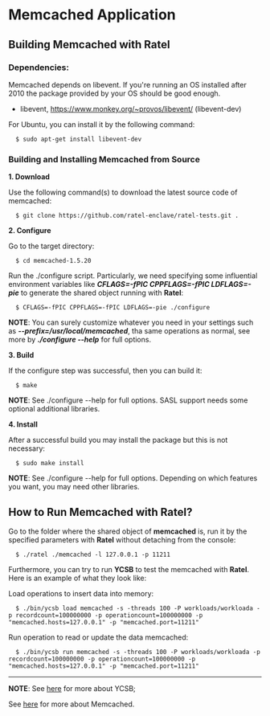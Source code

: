 Memcached Application
=======================

Building Memcached with Ratel
-----------------------------
### Dependencies:

Memcached depends on libevent. If you're running an OS installed after 2010 the package provided by your OS should be good enough.

* libevent, https://www.monkey.org/~provos/libevent/ (libevent-dev)

For Ubuntu, you can install it by the following command:

  ```
    $ sudo apt-get install libevent-dev
  ```

### Building and Installing Memcached from Source
**1. Download**

Use the following command(s) to download the latest source code of memcached:
  ```
    $ git clone https://github.com/ratel-enclave/ratel-tests.git .
  ```

**2. Configure**

Go to the target directory:
  ```
    $ cd memcached-1.5.20
  ```
Run the ./configure script. Particularly, we need specifying some influential environment variables like ***CFLAGS=-fPIC CPPFLAGS=-fPIC LDFLAGS=-pie*** to generate the shared object running with **Ratel**:
  ```
    $ CFLAGS=-fPIC CPPFLAGS=-fPIC LDFLAGS=-pie ./configure
  ```
**NOTE**: You can surely customize whatever you need in your settings such as ***--prefix=/usr/local/memcached***, tha same operations as normal, see more by ***./configure --help*** for full options.

**3. Build**

If the configure step was successful, then you can build it:
  ```
    $ make
  ```
**NOTE**: See ./configure --help for full options. SASL support needs some optional additional libraries.

**4. Install**

After a successful build you may install the package but this is not necessary:
  ```
    $ sudo make install
  ```
**NOTE**: See ./configure --help for full options. Depending on which features you want, you may need other libraries.

How to Run Memcached with Ratel?
-----------------------------------
Go to the folder where the shared object of **memcached** is, run it by the specified parameters with **Ratel** without detaching from the console:
  ```
    $ ./ratel ./memcached -l 127.0.0.1 -p 11211
  ```
Furthermore, you can try to run **YCSB** to test the memcached with **Ratel**. Here is an example of what they look like:

  Load operations to insert data into memory:
  ```
    $ ./bin/ycsb load memcached -s -threads 100 -P workloads/workloada -p recordcount=100000000 -p operationcount=100000000 -p "memcached.hosts=127.0.0.1" -p "memcached.port=11211"
  ```
  Run operation to read or update the data memcached:
  ```
    $ ./bin/ycsb run memcached -s -threads 100 -P workloads/workloada -p recordcount=100000000 -p operationcount=100000000 -p "memcached.hosts=127.0.0.1" -p "memcached.port=11211"
  ```

-----------------------------------
**NOTE**: See [here](https://github.com/brianfrankcooper/YCSB) for more about YCSB;

See [here](https://memcached.org/) for more about Memcached.